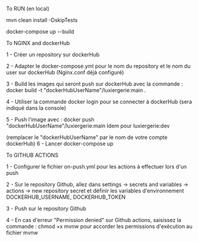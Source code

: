To RUN (en local)

mvn clean install -DskipTests

docker-compose up --build

To NGINX and dockerHub

1 - Créer un repository sur dockerHub

2 - Adapter le docker-compose.yml pour le nom du repository et le nom du user sur dockerHub
(Nginx.conf déjà configuré)

3 - Build les images qui seront push sur dockerHub avec la commande : docker build -t "dockerHubUserName"/luxiergerie:main .

4 - Utiliser la commande docker login pour se connecter à dockerHub (sera indiqué dans la console)

5 - Push l'image avec : docker push "dockerHubUserName"/luxiergerie:main
Idem pour luxiergerie:dev

(remplacer le "dockerHubUserName" par le nom de votre compte dockerHub)
6 - Lancer docker-compose up

To GITHUB ACTIONS

1 - Configurer le fichier on-push.yml pour les actions à effectuer lors d'un push

2 - Sur le repository Github, allez dans settings -> secrets and variables -> actions -> new repository secret
et définir les variables d'environnement DOCKERHUB_USERNAME, DOCKERHUB_TOKEN

3 - Push sur le repository Github

4 - En cas d'erreur "Permission denied" sur Github actions, saisissez la commande : chmod +x mvnw pour accorder les permissions d'exécution au fichier mvnw
